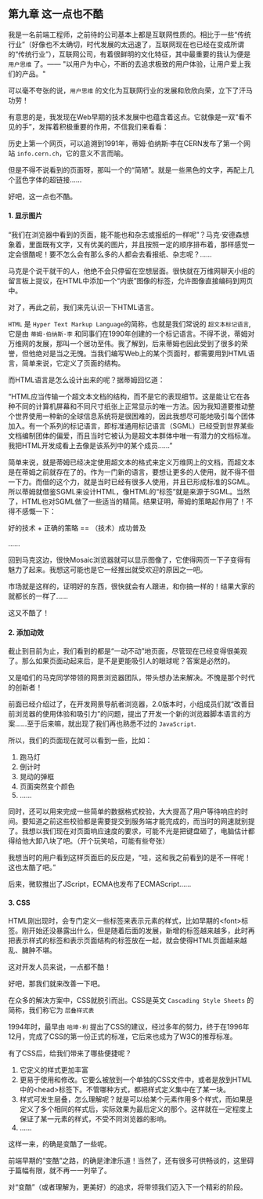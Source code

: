 ## 第九章 这一点也不酷

我是一名前端工程师，之前待的公司基本上都是互联网性质的。相比于一些“传统行业”（好像也不太确切，时代发展的太迅速了，互联网现在也已经在变成所谓的“传统行业”），互联网公司，有着很鲜明的文化特征，其中最重要的我认为便是 `用户思维` 了。—— "以用户为中心，不断的去追求极致的用户体验，让用户爱上我们的产品。"

可以毫不夸张的说，`用户思维` 的文化为互联网行业的发展和欣欣向荣，立下了汗马功劳！

有意思的是，我发现在Web早期的技术发展中也蕴含着这点。它就像是一双“看不见的手”，发挥着积极重要的作用，不信我们来看看：

历史上第一个网页，可以追溯到1991年，蒂姆·伯纳斯·李在CERN发布了第一个网站 `info.cern.ch`，它的意义不言而喻。

但是不得不说看到的页面呀，那叫一个的“简陋”。就是一些黑色的文字，再配上几个蓝色字体的超链接……

好吧，这一点也不酷。

#### 1. 显示图片

“我们在浏览器中看到的页面，能不能也和杂志或报纸的一样呢”？马克·安德森想象着，里面既有文字，又有优美的图片，并且按照一定的顺序排布着，那样感觉一定会很酷呢！要不怎么会有那么多的人都会去看报纸、杂志呢？……

马克是个说干就干的人，他绝不会只停留在空想层面。很快就在万维网聊天小组的留言板上提议，在HTML中添加一个“内嵌”图像的标签，允许图像直接编码到网页中。

对了，再此之前，我们来先认识一下HTML语言。

`HTML` 是 `Hyper Text Markup Language`的简称，也就是我们常说的 `超文本标记语言`,它是由 `蒂姆·伯纳斯·李` 和同事们在1990年创建的一个标记语言。不得不说，蒂姆对万维网的发展，那叫一个居功至伟。我了解到，后来蒂姆也因此受到了很多的荣誉，但他绝对是当之无愧。当我们编写Web上的某个页面时，都需要用到HTML语言，简单来说，它定义了页面的结构。

而HTML语言是怎么设计出来的呢？据蒂姆回忆道：

“HTML应当传输一个超文本文档的结构，而不是它的表现细节。这是能让它在各种不同的计算机屏幕和不同尺寸纸张上正常显示的唯一方法。因为我知道要推动整个世界使用一种新的全球信息系统将是很困难的，因此我想尽可能地吸引每个团体加入。有一个系列的标记语言，即标准通用标记语言（SGML）已经受到世界某些文档编制团体的偏爱，而且当时它被认为是超文本群体中唯一有潜力的文档标准。我把HTML开发成看上去像是该系列中的某个成员……”

简单来说，就是蒂姆已经决定使用超文本的格式来定义万维网上的文档，而超文本是在蒂姆之前就存在了的。作为一门新的语言，要想让更多的人使用，就不得不借一下力。而借的这个力，就是当时已经有很多人使用，并且已形成标准的SGML。所以蒂姆就借鉴SGML来设计HTML，像HTML的“标签”就是来源于SGML。当然了，HTML也对SGML做了一些适当的精简。结果证明，蒂姆的策略起作用了！不得不感慨一下：

&#x9;好的技术 + 正确的策略 == （技术）成功普及

……

回到马克这边，很快Mosaic浏览器就可以显示图像了，它使得网页一下子变得有魅力了起来。我想这可能也是它一经推出就受欢迎的原因之一吧。

市场就是这样的，证明好的东西，很快就会有人跟进，和你搞一样的！结果大家的就都长的一样了……

这又不酷了！

#### 2. 添加动效

截止到目前为止，我们看到的都是“一动不动”地页面，尽管现在已经变得很美观了。那么如果页面动起来后，是不是更能吸引人的眼球呢？答案是必然的。

又是咱们的马克同学带领的网景浏览器团队，带头想办法来解决。不愧是那个时代的创新者！

前面已经介绍过了，在开发网景导航者浏览器，2.0版本时，小组成员们就“改善目前浏览器的使用体验和吸引力”的问题，提出了开发一个新的浏览器脚本语言的方案……至于后来嘛，就出现了我们再也熟悉不过的 `JavaScript`.

所以，我们的页面现在就可以看到一些，比如：

1.  跑马灯
2.  倒计时
3.  晃动的弹框
4.  页面突然变个颜色
5.  ……

同时，还可以用来完成一些简单的数据格式校验，大大提高了用户等待响应的时间。要知道之前这些校验都是需要提交到服务端才能完成的，而当时的网速就别提了。我想以我们现在对页面响应速度的要求，可能不光是把键盘砸了，电脑估计都得给他大卸八块了吧。（开个玩笑哈，可能有些夸张）

我想当时的用户看到这样页面后的反应是，“哇，这和我之前看到的是不一样呢！这也太酷了吧。”

后来，微软推出了JScript，ECMA也发布了ECMAScript……

#### &#x20;3. CSS

HTML刚出现时，会专门定义一些标签来表示元素的样式，比如早期的\<font>标签。刚开始还没暴露出什么，但是随着后面的发展，新增的标签越来越多，此时再把表示样式的标签和表示页面结构的标签放在一起，就会使得HTML页面越来越乱、臃肿不堪。

这对开发人员来说，一点都不酷！

好吧，那我们就来改善一下吧。

在众多的解决方案中，CSS就脱引而出。CSS是英文 `Cascading Style Sheets` 的简称，我们称它为 `层叠样式表`&#x20;

1994年时，最早由 `哈坤·利` 提出了CSS的建议，经过多年的努力，终于在1996年12月，完成了CSS的第一份正式的标准，它后来也成为了W3C的推荐标准。

有了CSS后，给我们带来了哪些便捷呢？

1.  它定义的样式更加丰富
2.  更易于使用和修改。它要么被放到一个单独的CSS文件中，或者是放到HTML中的\<head>标签下。不管哪种方式，都把样式定义集中在了某一块。
3.  样式可发生层叠，怎么理解呢？就是可以给某个元素作用多个样式，而如果是定义了多个相同的样式后，实际效果为最后定义的那个。这样就在一定程度上保证了某一元素的样式，不受不同浏览器的影响。
4.  ……

这样一来，的确是变酷了一些呢。

前端早期的“变酷”之路，的确是津津乐道！当然了，还有很多可供畅谈的，这里碍于篇幅有限，就不再一一列举了。

对“变酷”（或者理解为，更美好）的追求，将带领我们迈入下一个精彩的阶段。
